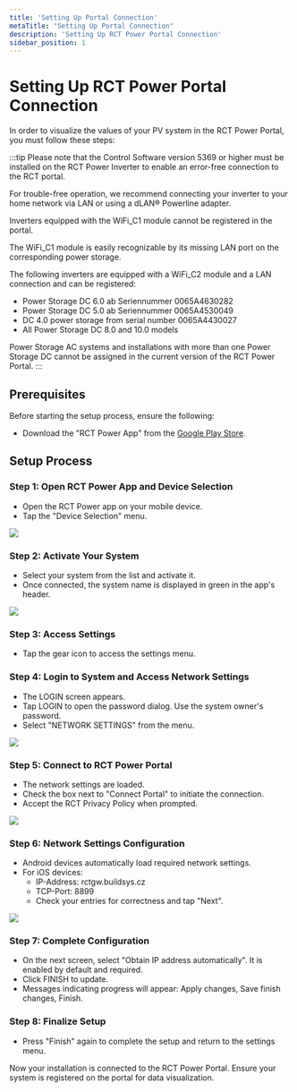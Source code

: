 ```yaml
---
title: 'Setting Up Portal Connection'
metaTitle: "Setting Up Portal Connection"
description: 'Setting Up RCT Power Portal Connection'
sidebar_position: 1
---
```


# Setting Up RCT Power Portal Connection

In order to visualize the values of your PV system in the RCT Power Portal, you must follow these steps:

:::tip
Please note that the Control Software version 5369 or higher must be installed on the RCT Power Inverter to enable an
error-free connection to the RCT portal.

For trouble-free operation, we recommend connecting your inverter to your home network via LAN or using a dLAN®
Powerline adapter.

Inverters equipped with the WiFi_C1 module cannot be registered in the portal.

The WiFi_C1 module is easily recognizable by its missing LAN port on the corresponding power storage.

The following inverters are equipped with a WiFi_C2 module and a LAN connection and can be registered:

- Power Storage DC 6.0 ab Seriennummer 0065A4630282
- Power Storage DC 5.0 ab Seriennummer 0065A4530049
- DC 4.0 power storage from serial number 0065A4430027
- All Power Storage DC 8.0 and 10.0 models

Power Storage AC systems and installations with more than one Power Storage DC cannot be assigned in the current version
of the RCT Power Portal.
:::

## Prerequisites

Before starting the setup process, ensure the following:

- Download the "RCT Power App" from
  the [Google Play Store](https://play.google.com/store/apps/details?id=com.rctportal.rctpowerportal).

## Setup Process

### Step 1: Open RCT Power App and Device Selection

- Open the RCT Power app on your mobile device.
- Tap the "Device Selection" menu.

<img src="/img/screenshots/setting-up-portal-connection-1.png" class="img-30"/>

### Step 2: Activate Your System

- Select your system from the list and activate it.
- Once connected, the system name is displayed in green in the app's header.

<img src="/img/screenshots/setting-up-portal-connection-2.png" class="img-30"/>

### Step 3: Access Settings

- Tap the gear icon to access the settings menu.

### Step 4: Login to System and Access Network Settings

- The LOGIN screen appears.
- Tap LOGIN to open the password dialog. Use the system owner's password.
- Select "NETWORK SETTINGS" from the menu.

<img src="/img/screenshots/setting-up-portal-connection-3.png" class="img-30"/>

### Step 5: Connect to RCT Power Portal

- The network settings are loaded.
- Check the box next to "Connect Portal" to initiate the connection.
- Accept the RCT Privacy Policy when prompted.

<img src="/img/screenshots/setting-up-portal-connection-4.png" class="img-30"/>

### Step 6: Network Settings Configuration

- Android devices automatically load required network settings.
- For iOS devices:
    - IP-Address: rctgw.buildsys.cz
    - TCP-Port: 8899
    - Check your entries for correctness and tap "Next".

<img src="/img/screenshots/setting-up-portal-connection-5.png" class="img-30"/>

### Step 7: Complete Configuration

- On the next screen, select "Obtain IP address automatically". It is enabled by default and required.
- Click FINISH to update.
- Messages indicating progress will appear: Apply changes, Save finish changes, Finish.

### Step 8: Finalize Setup

- Press "Finish" again to complete the setup and return to the settings menu.

Now your installation is connected to the RCT Power Portal. Ensure your system is registered on the portal for data
visualization.

